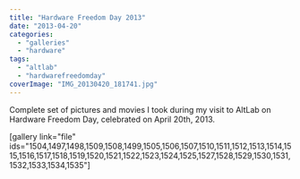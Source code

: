 ```yaml
---
title: "Hardware Freedom Day 2013"
date: "2013-04-20"
categories: 
  - "galleries"
  - "hardware"
tags: 
  - "altlab"
  - "hardwarefreedomday"
coverImage: "IMG_20130420_181741.jpg"
---
```


Complete set of pictures and movies I took during my visit to AltLab on Hardware Freedom Day, celebrated on April 20th, 2013.

\[gallery link="file" ids="1504,1497,1498,1509,1508,1499,1505,1506,1507,1510,1511,1512,1513,1514,1515,1516,1517,1518,1519,1520,1521,1522,1523,1524,1525,1527,1528,1529,1530,1531,1532,1533,1534,1535"\]
